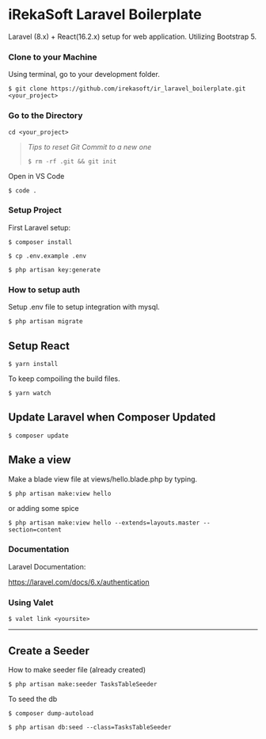 # iRekaSoft Laravel Boilerplate

Laravel (8.x) + React(16.2.x) setup for web application.
Utilizing Bootstrap 5.

### Clone to your Machine

Using terminal, go to your development folder.

`$ git clone https://github.com/irekasoft/ir_laravel_boilerplate.git <your_project>`

### Go to the Directory

`cd <your_project>`

> *Tips to reset Git Commit to a new one*
>
> `$ rm -rf .git && git init`

Open in VS Code 

`$ code .`

### Setup Project

First Laravel setup:

`$ composer install`

`$ cp .env.example .env`

`$ php artisan key:generate`


### How to setup auth 

Setup .env file to setup integration with mysql.

`$ php artisan migrate`




## Setup React

`$ yarn install`

To keep compoiling the build files.

`$ yarn watch`


## Update Laravel when Composer Updated

`$ composer update`


## Make a view 

Make a blade view file at views/hello.blade.php by typing.

`$ php artisan make:view hello`

or adding some spice

`$ php artisan make:view hello --extends=layouts.master --section=content`

### Documentation 

Laravel Documentation:

https://laravel.com/docs/6.x/authentication

### Using Valet 

`$ valet link <yoursite>`

--------------------------------------------

## Create a Seeder

How to make seeder file (already created)

`$ php artisan make:seeder TasksTableSeeder`

To seed the db

`$ composer dump-autoload`

`$ php artisan db:seed --class=TasksTableSeeder`
